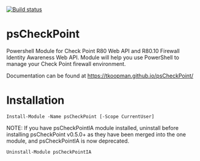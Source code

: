 [![Build status](https://ci.appveyor.com/api/projects/status/ok4ig34od02a87pj/branch/master?svg=true)](https://ci.appveyor.com/project/tkoopman/pscheckpoint/branch/master)

# psCheckPoint
Powershell Module for Check Point R80 Web API and R80.10 Firewall Identity Awareness Web API.
Module will help you use PowerShell to manage your Check Point firewall environment.

Documentation can be found at https://tkoopman.github.io/psCheckPoint/

# Installation
`Install-Module -Name psCheckPoint [-Scope CurrentUser]`

NOTE: If you have psCheckPointIA module installed, uninstall before installing psCheckPoint v0.5.0+ as they have been merged into the one module, and psCheckPointIA is now deprecated. 

`Uninstall-Module psCheckPointIA`
